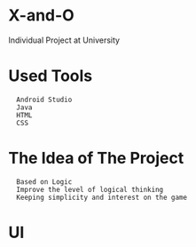 # X-and-O
Individual Project at University

# Used Tools
      Android Studio
      Java
      HTML
      CSS
      
      
# The Idea of The Project
      Based on Logic
      Improve the level of logical thinking
      Keeping simplicity and interest on the game
      
# UI
